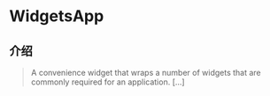 # WidgetsApp

## 介绍

> A convenience widget that wraps a number of widgets that are commonly required for an application. [...]
